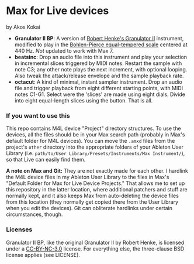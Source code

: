 # Max for Live devices

by Akos Kokai 

* **Granulator II BP**: A version of [Robert Henke's Granulator II](http://www.monolake.de/technology/granulator.html) instrument, modified to play in the [Bohlen-Pierce equal-tempered scale](http://en.wikipedia.org/wiki/Bohlen%E2%80%93Pierce_scale) centered at 440 Hz. *Not* updated to work with Max 7.
* **beatsinc**: Drop an audio file into this instrument and play your selection in incremental slices triggered by MIDI notes. Restart the sample with note C3; any other note plays the next increment, with optional looping. Also tweak the attack/release envelope and the sample playback rate.
* **octacut**: A kind of minimal, instant sampler instrument. Drop an audio file and trigger playback from eight different starting points, with MIDI notes C1-G1. Select were the 'slices' are made using eight dials. Divide into eight equal-length slices using the button. That is all.


### If you want to use this ###

This repo contains M4L device "Project" directory structures. To use the devices, all the files should be in your Max search path (probably in Max's default folder for M4L devices). You can move the `.amxd` files from the project's `other` directory into the appropriate folders of your Ableton User Library (i.e. `path/to/User Library/Presets/Instruments/Max Instrument/`), so that Live can easily find them.

**A note on Max and Git:** They are not exactly made for each other. I hardlink the M4L device files in my Ableton User Library to the files in Max's "Default Folder for Max for Live Device Projects." That allows me to set up this repository in the latter location, where additional patchers and stuff are normally kept, and it also keeps Max from auto-deleting the device files from this location (they normally get copied there from the User Library when you edit the devices). Git can obliterate hardlinks under certain circumstances, though.

### Licenses
Granulator II BP, like the original Granulator II by Robert Henke, is licensed under a [CC-BY-NC-3.0](http://creativecommons.org/licenses/by-nc/3.0/) license. For everything else, the three-clause BSD license applies (see LICENSE).